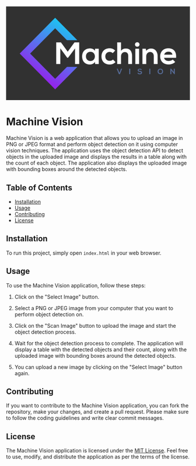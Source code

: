 ![MachineVision](https://github.com/wEbCoAdEr/MachineVision/blob/main/cover.png)

# Machine Vision

Machine Vision is a web application that allows you to upload an image in PNG or JPEG format and perform object detection on it using computer vision techniques. The application uses the object detection API to detect objects in the uploaded image and displays the results in a table along with the count of each object. The application also displays the uploaded image with bounding boxes around the detected objects.

## Table of Contents

-   [Installation](#installation)
-   [Usage](#usage)
-   [Contributing](#contributing)
-   [License](#license)

## Installation
To run this project, simply open `index.html` in your web browser.

    

## Usage

To use the Machine Vision application, follow these steps:

1.  Click on the "Select Image" button.
    
2.  Select a PNG or JPEG image from your computer that you want to perform object detection on.
    
3.  Click on the "Scan Image" button to upload the image and start the object detection process.
    
4.  Wait for the object detection process to complete. The application will display a table with the detected objects and their count, along with the uploaded image with bounding boxes around the detected objects.
    
5.  You can upload a new image by clicking on the "Select Image" button again.
    

## Contributing

If you want to contribute to the Machine Vision application, you can fork the repository, make your changes, and create a pull request. Please make sure to follow the coding guidelines and write clear commit messages.

## License

The Machine Vision application is licensed under the [MIT License](https://opensource.org/licenses/MIT). Feel free to use, modify, and distribute the application as per the terms of the license.
